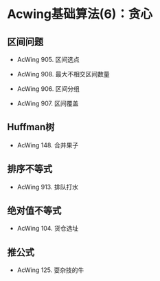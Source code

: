 # Acwing基础算法(6)：贪心


## 区间问题

- AcWing 905. 区间选点

- AcWing 908. 最大不相交区间数量

- AcWing 906. 区间分组

- AcWing 907. 区间覆盖

## Huffman树

- AcWing 148. 合并果子

## 排序不等式

- AcWing 913. 排队打水

## 绝对值不等式

- AcWing 104. 货仓选址

## 推公式

- AcWing 125. 耍杂技的牛